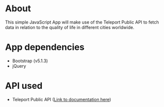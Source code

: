 # About
This simple JavaScript App will make use of the Teleport Public API to fetch data in relation to the quality of life in different cities worldwide.


# App dependencies
- Bootstrap (v5.1.3)
- jQuery


# API used
- Teleport Public API ([Link to documentation here](https://developers.teleport.org/api/getting_started/))

